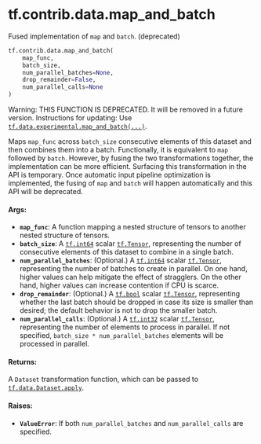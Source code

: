 <div itemscope itemtype="http://developers.google.com/ReferenceObject">
<meta itemprop="name" content="tf.contrib.data.map_and_batch" />
<meta itemprop="path" content="Stable" />
</div>

# tf.contrib.data.map_and_batch

Fused implementation of `map` and `batch`. (deprecated)

``` python
tf.contrib.data.map_and_batch(
    map_func,
    batch_size,
    num_parallel_batches=None,
    drop_remainder=False,
    num_parallel_calls=None
)
```

<!-- Placeholder for "Used in" -->

Warning: THIS FUNCTION IS DEPRECATED. It will be removed in a future version.
Instructions for updating:
Use <a href="../../../tf/data/experimental/map_and_batch.md"><code>tf.data.experimental.map_and_batch(...)</code></a>.

Maps `map_func` across `batch_size` consecutive elements of this dataset
and then combines them into a batch. Functionally, it is equivalent to `map`
followed by `batch`. However, by fusing the two transformations together, the
implementation can be more efficient. Surfacing this transformation in the API
is temporary. Once automatic input pipeline optimization is implemented,
the fusing of `map` and `batch` will happen automatically and this API will be
deprecated.

#### Args:


* <b>`map_func`</b>: A function mapping a nested structure of tensors to another nested
  structure of tensors.
* <b>`batch_size`</b>: A <a href="../../../tf.md#int64"><code>tf.int64</code></a> scalar <a href="../../../tf/Tensor.md"><code>tf.Tensor</code></a>, representing the number of
  consecutive elements of this dataset to combine in a single batch.
* <b>`num_parallel_batches`</b>: (Optional.) A <a href="../../../tf.md#int64"><code>tf.int64</code></a> scalar <a href="../../../tf/Tensor.md"><code>tf.Tensor</code></a>,
  representing the number of batches to create in parallel. On one hand,
  higher values can help mitigate the effect of stragglers. On the other
  hand, higher values can increase contention if CPU is scarce.
* <b>`drop_remainder`</b>: (Optional.) A <a href="../../../tf.md#bool"><code>tf.bool</code></a> scalar <a href="../../../tf/Tensor.md"><code>tf.Tensor</code></a>, representing
  whether the last batch should be dropped in case its size is smaller than
  desired; the default behavior is not to drop the smaller batch.
* <b>`num_parallel_calls`</b>: (Optional.) A <a href="../../../tf.md#int32"><code>tf.int32</code></a> scalar <a href="../../../tf/Tensor.md"><code>tf.Tensor</code></a>,
  representing the number of elements to process in parallel. If not
  specified, `batch_size * num_parallel_batches` elements will be processed
  in parallel.


#### Returns:

A `Dataset` transformation function, which can be passed to
<a href="../../../tf/data/Dataset.md#apply"><code>tf.data.Dataset.apply</code></a>.



#### Raises:


* <b>`ValueError`</b>: If both `num_parallel_batches` and `num_parallel_calls` are
  specified.